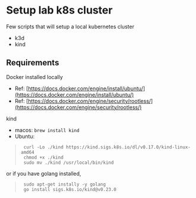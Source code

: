 # Setup lab k8s cluster 

Few scripts that will setup a local kubernetes cluster
- k3d
- kind 


## Requirements

Docker installed locally

- Ref:  [https://docs.docker.com/engine/install/ubuntu/](https://docs.docker.com/engine/install/ubuntu/)
- Ref:  [https://docs.docker.com/engine/security/rootless/](https://docs.docker.com/engine/security/rootless/)

kind
-   macos:  `brew install kind`
-   Ubuntu:

>      curl -Lo ./kind https://kind.sigs.k8s.io/dl/v0.17.0/kind-linux-amd64
>      chmod +x ./kind
>      sudo mv ./kind /usr/local/bin/kind
or if you have golang installed, 
>      sudo apt-get instally -y golang
>      go install sigs.k8s.io/kind@v0.23.0

